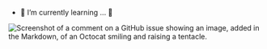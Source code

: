  
- 🌱 I’m currently learning ... :t-rex:
 
![Screenshot of a comment on a GitHub issue showing an image, added in the Markdown, of an Octocat smiling and raising a tentacle.](https://i.pinimg.com/originals/dd/95/3e/dd953ed631f879e635499ef9db109f6c.gif)

<!---
Ichkko/Ichkko is a ✨ special ✨ repository because its `README.md` (this file) appears on your GitHub profile.
You can click the Preview link to take a look at your changes.
--->
